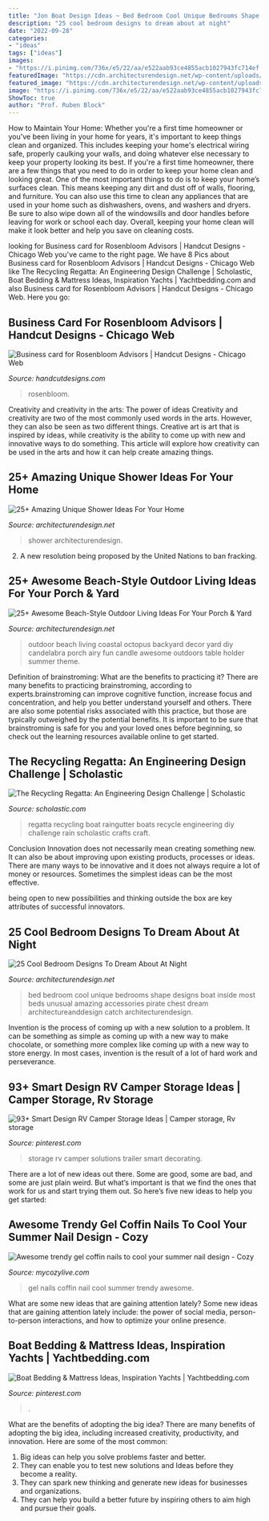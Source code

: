 ```yaml
---
title: "Jon Boat Design Ideas ~ Bed Bedroom Cool Unique Bedrooms Shape Designs Boat Inside Most Beds Unusual Amazing Accessories Pirate Chest Dream Architectureanddesign Catch Architecturendesign"
description: "25 cool bedroom designs to dream about at night"
date: "2022-09-28"
categories:
- "ideas"
tags: ["ideas"]
images:
- "https://i.pinimg.com/736x/e5/22/aa/e522aab93ce4855acb1027943fc714ef.jpg"
featuredImage: "https://cdn.architecturendesign.net/wp-content/uploads/2016/03/AD-Amazing-Unique-Shower-Ideas-For-Your-Home-28.jpg"
featured_image: "https://cdn.architecturendesign.net/wp-content/uploads/2016/03/AD-Amazing-Unique-Shower-Ideas-For-Your-Home-28.jpg"
image: "https://i.pinimg.com/736x/e5/22/aa/e522aab93ce4855acb1027943fc714ef.jpg"
ShowToc: true
author: "Prof. Ruben Block"
---
```



How to Maintain Your Home: Whether you're a first time homeowner or you've been living in your home for years, it's important to keep things clean and organized. This includes keeping your home's electrical wiring safe, properly caulking your walls, and doing whatever else necessary to keep your property looking its best.
If you're a first time homeowner, there are a few things that you need to do in order to keep your home clean and looking great. One of the most important things to do is to keep your home’s surfaces clean. This means keeping any dirt and dust off of walls, flooring, and furniture. You can also use this time to clean any appliances that are used in your home such as dishwashers, ovens, and washers and dryers. Be sure to also wipe down all of the windowsills and door handles before leaving for work or school each day. Overall, keeping your home clean will make it look better and help you save on cleaning costs.

	

		
looking for Business card for Rosenbloom Advisors | Handcut Designs - Chicago Web you've came to the right page. We have 8 Pics about Business card for Rosenbloom Advisors | Handcut Designs - Chicago Web like The Recycling Regatta: An Engineering Design Challenge | Scholastic, Boat Bedding &amp; Mattress Ideas, Inspiration Yachts | Yachtbedding.com and also Business card for Rosenbloom Advisors | Handcut Designs - Chicago Web. Here you go:
		
    
## Business Card For Rosenbloom Advisors | Handcut Designs - Chicago Web

<img loading=lazy src="https://www.handcutdesigns.com/wp-content/uploads/2013/05/RA-Business-Card-Mockup-Lew02.jpg" onerror="this.onerror=null;this.src='https://tse2.mm.bing.net/th?id=OIP.SQzaTDTSAMakBHRm1kpvRQHaFL&amp;pid=15.1';" alt="Business card for Rosenbloom Advisors | Handcut Designs - Chicago Web">

_Source: handcutdesigns.com_

>rosenbloom. 

	

Creativity and creativity in the arts: The power of ideas
Creativity and creativity are two of the most commonly used words in the arts. However, they can also be seen as two different things. Creative art is art that is inspired by ideas, while creativity is the ability to come up with new and innovative ways to do something. This article will explore how creativity can be used in the arts and how it can help create amazing things.

    
## 25+ Amazing Unique Shower Ideas For Your Home

<img loading=lazy src="https://cdn.architecturendesign.net/wp-content/uploads/2016/03/AD-Amazing-Unique-Shower-Ideas-For-Your-Home-28.jpg" onerror="this.onerror=null;this.src='https://tse1.mm.bing.net/th?id=OIP.y11FX41UoHYugpykGbj_vAHaLO&amp;pid=15.1';" alt="25+ Amazing Unique Shower Ideas For Your Home">

_Source: architecturendesign.net_

>shower architecturendesign. 

	

2. A new resolution being proposed by the United Nations to ban fracking.

    
## 25+ Awesome Beach-Style Outdoor Living Ideas For Your Porch &amp; Yard

<img loading=lazy src="http://cdn.architecturendesign.net/wp-content/uploads/2015/07/AD-Beach-Style-Outdoor-Living-Ideas-07.jpg" onerror="this.onerror=null;this.src='https://tse3.mm.bing.net/th?id=OIP.b32YqStOzuj168AWiTD4owHaJZ&amp;pid=15.1';" alt="25+ Awesome Beach-Style Outdoor Living Ideas For Your Porch &amp; Yard">

_Source: architecturendesign.net_

>outdoor beach living coastal octopus backyard decor yard diy candelabra porch airy fun candle awesome outdoors table holder summer theme. 

	

Definition of brainstroming: What are the benefits to practicing it?
There are many benefits to practicing brainstroming, according to experts.brainstroming can improve cognitive function, increase focus and concentration, and help you better understand yourself and others. There are also some potential risks associated with this practice, but those are typically outweighed by the potential benefits. It is important to be sure that brainstroming is safe for you and your loved ones before beginning, so check out the learning resources available online to get started.

    
## The Recycling Regatta: An Engineering Design Challenge | Scholastic

<img loading=lazy src="https://www.scholastic.com/content/dam/teachers/blogs/meghan-everette/migrated-files/regattaboats.jpg" onerror="this.onerror=null;this.src='https://tse4.mm.bing.net/th?id=OIP.2q8rp-AJjaf9q_28A-UC5gHaLH&amp;pid=15.1';" alt="The Recycling Regatta: An Engineering Design Challenge | Scholastic">

_Source: scholastic.com_

>regatta recycling boat raingutter boats recycle engineering diy challenge rain scholastic crafts craft. 

	

Conclusion
Innovation does not necessarily mean creating something new. It can also be about improving upon existing products, processes or ideas.
There are many ways to be innovative and it does not always require a lot of money or resources. Sometimes the simplest ideas can be the most effective.

 being open to new possibilities and thinking outside the box are key attributes of successful innovators.

    
## 25 Cool Bedroom Designs To Dream About At Night

<img loading=lazy src="http://cdn.architecturendesign.net/wp-content/uploads/2014/09/24-unique-bed-in-car-shape.jpg" onerror="this.onerror=null;this.src='https://tse4.mm.bing.net/th?id=OIP.-4ELo5yXT_nqAxC_ig_rRgHaGM&amp;pid=15.1';" alt="25 Cool Bedroom Designs To Dream About At Night">

_Source: architecturendesign.net_

>bed bedroom cool unique bedrooms shape designs boat inside most beds unusual amazing accessories pirate chest dream architectureanddesign catch architecturendesign. 

	

Invention is the process of coming up with a new solution to a problem. It can be something as simple as coming up with a new way to make chocolate, or something more complex like coming up with a new way to store energy. In most cases, invention is the result of a lot of hard work and perseverance.

    
## 93+ Smart Design RV Camper Storage Ideas | Camper Storage, Rv Storage

<img loading=lazy src="https://i.pinimg.com/736x/dc/33/18/dc3318342bd794efef580801efd9f8e8.jpg" onerror="this.onerror=null;this.src='https://tse2.mm.bing.net/th?id=OIP.k8fsu5wm9OCJUkqKt8SHowHaLu&amp;pid=15.1';" alt="93+ Smart Design RV Camper Storage Ideas | Camper storage, Rv storage">

_Source: pinterest.com_

>storage rv camper solutions trailer smart decorating. 

	

There are a lot of new ideas out there. Some are good, some are bad, and some are just plain weird. But what’s important is that we find the ones that work for us and start trying them out. So here’s five new ideas to help you get started: 

    
## Awesome Trendy Gel Coffin Nails To Cool Your Summer Nail Design - Cozy

<img loading=lazy src="https://mycozylive.com/wp-content/uploads/2020/08/gel-coffin-13.jpg" onerror="this.onerror=null;this.src='https://tse3.mm.bing.net/th?id=OIP.rloPRXHx1x2HieQ7sZ3hdQHaJO&amp;pid=15.1';" alt="Awesome trendy gel coffin nails to cool your summer nail design - Cozy">

_Source: mycozylive.com_

>gel nails coffin nail cool summer trendy awesome. 

	

What are some new ideas that are gaining attention lately?
Some new ideas that are gaining attention lately include: the power of social media, person-to-person interactions, and how to optimize your online presence.

    
## Boat Bedding &amp; Mattress Ideas, Inspiration Yachts | Yachtbedding.com

<img loading=lazy src="https://i.pinimg.com/736x/e5/22/aa/e522aab93ce4855acb1027943fc714ef.jpg" onerror="this.onerror=null;this.src='https://tse1.mm.bing.net/th?id=OIP._uikmI9UNNnSognF4GLVAwHaFj&amp;pid=15.1';" alt="Boat Bedding &amp; Mattress Ideas, Inspiration Yachts | Yachtbedding.com">

_Source: pinterest.com_

>. 

	

What are the benefits of adopting the big idea?
There are many benefits of adopting the big idea, including increased creativity, productivity, and innovation. Here are some of the most common: 
1. Big ideas can help you solve problems faster and better.
2. They can enable you to test new solutions and Ideas before they become a reality. 
3. They can spark new thinking and generate new ideas for businesses and organizations. 
4. They can help you build a better future by inspiring others to aim high and pursue their goals.

